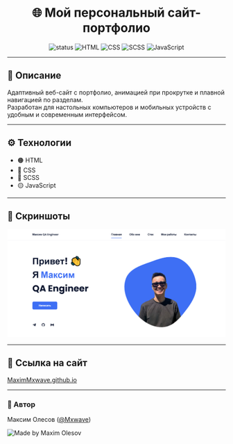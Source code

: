 <h1 align="center">🌐 Мой персональный сайт-портфолио</h1>

<p align="center">
  <img src="https://img.shields.io/badge/status-active-success?style=flat&logo=github" alt="status">
  <img src="https://img.shields.io/badge/HTML-5-orange?logo=html5" alt="HTML">
  <img src="https://img.shields.io/badge/CSS-3-blue?logo=css3" alt="CSS">
  <img src="https://img.shields.io/badge/SCSS-pink?logo=sass" alt="SCSS">
  <img src="https://img.shields.io/badge/JavaScript-ES6-yellow?logo=javascript" alt="JavaScript">
</p>

---

## 📝 Описание
Адаптивный веб-сайт с портфолио, анимацией при прокрутке и плавной навигацией по разделам.  
Разработан для настольных компьютеров и мобильных устройств с удобным и современным интерфейсом.

---

## ⚙️ Технологии
- 🟠 HTML  
- 🔵 CSS  
- 🌸 SCSS  
- 🟡 JavaScript  

---

## 📸 Скриншоты

![preview img](/preview.png)

---

## 🔗 Ссылка на сайт
[MaximMxwave.github.io](https://MaximMxwave.github.io)

---

### 👤 Автор
Максим Олесов ([@Mxwave](https://t.me/Mxwave))

<p align="left">
  <img src="https://img.shields.io/badge/Made%20by-Maxim%20Olesov-blue?style=for-the-badge&logo=github" alt="Made by Maxim Olesov" />
</p>
